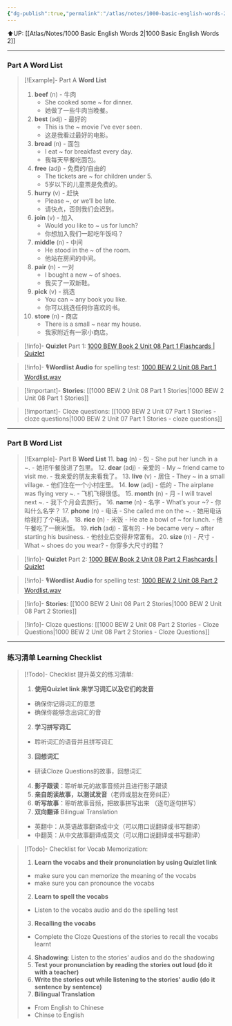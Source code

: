 ```yaml
---
{"dg-publish":true,"permalink":"/atlas/notes/1000-basic-english-words-2-unit-08/"}
---
```


⬆️UP: [[Atlas/Notes/1000 Basic English Words 2\|1000 Basic English Words 2]]

---
### Part A Word List


> [!Example]- Part A **Word List**
> 1. **beef** (n) - 牛肉
>     - She cooked some ~ for dinner.
>     - 她做了一些牛肉当晚餐。
> 2. **best** (adj) - 最好的
>     - This is the ~ movie I’ve ever seen.
>     - 这是我看过最好的电影。
> 3. **bread** (n) - 面包
>     - I eat ~ for breakfast every day.
>     - 我每天早餐吃面包。
> 4. **free** (adj) - 免费的/自由的
>     - The tickets are ~ for children under 5.
>     - 5岁以下的儿童票是免费的。
> 5. **hurry** (v) - 赶快
>     - Please ~, or we’ll be late.
>     - 请快点，否则我们会迟到。
> 6. **join** (v) - 加入
>     - Would you like to ~ us for lunch?
>     - 你想加入我们一起吃午饭吗？
> 7. **middle** (n) - 中间
>     - He stood in the ~ of the room.
>     - 他站在房间的中间。
> 8. **pair** (n) - 一对
>     - I bought a new ~ of shoes.
>     - 我买了一双新鞋。
> 9. **pick** (v) - 挑选
>     - You can ~ any book you like.
>     - 你可以挑选任何你喜欢的书。
> 10. **store** (n) - 商店
>     - There is a small ~ near my house.
>     - 我家附近有一家小商店。

> [!info]- **Quizlet** Part 1: [1000 BEW Book 2 Unit 08 Part 1 Flashcards | Quizlet]()

> [!info]- 🎙️**Wordlist Audio** for spelling test: [1000 BEW 2 Unit 08 Part 1 Wordlist.wav]()

> [!important]- **Stories**: [[1000 BEW 2 Unit 08 Part 1 Stories\|1000 BEW 2 Unit 08 Part 1 Stories]]

> [!important]- Cloze questions: [[1000 BEW 2 Unit 07 Part 1 Stories - cloze questions\|1000 BEW 2 Unit 07 Part 1 Stories - cloze questions]]

---
### Part B Word List


> [!Example]- Part B **Word List**
> 11. **bag** (n) - 包
>     - She put her lunch in a ~.
>     - 她把午餐放进了包里。
> 12. **dear** (adj) - 亲爱的
>     - My ~ friend came to visit me.
>     - 我亲爱的朋友来看我了。
> 13. **live** (v) - 居住
>     - They ~ in a small village.
>     - 他们住在一个小村庄里。
> 14. **low** (adj) - 低的
>     - The airplane was flying very ~.
>     - 飞机飞得很低。
> 15. **month** (n) - 月
>     - I will travel next ~.
>     - 我下个月会去旅行。
> 16. **name** (n) - 名字
>     - What’s your ~?
>     - 你叫什么名字？
> 17. **phone** (n) - 电话
>     - She called me on the ~.
>     - 她用电话给我打了个电话。
> 18. **rice** (n) - 米饭
>     - He ate a bowl of ~ for lunch.
>     - 他午餐吃了一碗米饭。
> 19. **rich** (adj) - 富有的
>     - He became very ~ after starting his business.
>     - 他创业后变得非常富有。
> 20. **size** (n) - 尺寸
>     - What ~ shoes do you wear?
>     - 你穿多大尺寸的鞋？

> [!info]- **Quizlet** Part 2: [1000 BEW Book 2 Unit 08 Part 2 Flashcards | Quizlet]()

> [!info]- 🎙️**Wordlist Audio** for spelling test: [1000 BEW 2 Unit 08 Part 2 Wordlist.wav]()

> [!info]- **Stories**: [[1000 BEW 2 Unit 08 Part 2 Stories\|1000 BEW 2 Unit 08 Part 2 Stories]]

> [!info]- Cloze questions: [[1000 BEW 2 Unit 08 Part 2 Stories - Cloze Questions\|1000 BEW 2 Unit 08 Part 2 Stories - Cloze Questions]]

---
### 练习清单 Learning Checklist

> [!Todo]- Checklist 提升英文的练习清单:
> 1. **使用Quizlet link 来学习词汇以及它们的发音** 
>	- 确保你记得词汇的意思 
>	- 确保你能够念出词汇的音 
> 2. **学习拼写词汇** 
>	- 聆听词汇的语音并且拼写词汇 
> 3. **回想词汇**
>	- 研读Cloze Questions的故事，回想词汇 
> 4. **影子跟读**：聆听单元的故事音频并且进行影子跟读 
> 5. **亲自朗读故事，以测试发音**（老师或朋友在旁纠正）
> 6. **听写故事**：聆听故事音频，把故事拼写出来 （逐句逐句拼写）
> 7. **双向翻译** Bilingual Translation 
>	- 英翻中：从英语故事翻译成中文（可以用口说翻译或书写翻译）
>	- 中翻英：从中文故事翻译成英文（可以用口说翻译或书写翻译）

> [!Todo]- Checklist for Vocab Memorization:
> 
> 1. **Learn the vocabs and their pronunciation by using Quizlet link**
>	- make sure you can memorize the meaning of the vocabs
>	- make sure you can pronounce the vocabs
> 2. **Learn to spell the vocabs**
>	- Listen to the vocabs audio and do the spelling test
> 3. **Recalling the vocabs**
>	- Complete the Cloze Questions of the stories to recall the vocabs learnt
> 4. **Shadowing**: Listen to the stories' audios and do the shadowing
> 5. **Test your pronunciation by reading the stories out loud (do it with a teacher)**
> 6. **Write the stories out while listening to the stories' audio (do it sentence by sentence)**
> 7. **Bilingual Translation** 
> 	- From English to Chinese
> 	- Chinse to English



